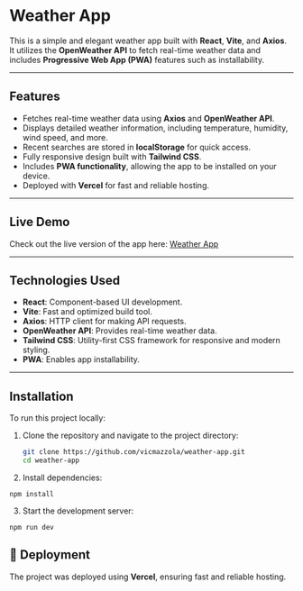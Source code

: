 
# Weather App

This is a simple and elegant weather app built with **React**, **Vite**, and **Axios**.  
It utilizes the **OpenWeather API** to fetch real-time weather data and includes **Progressive Web App (PWA)** features such as installability.

---

## Features
- Fetches real-time weather data using **Axios** and **OpenWeather API**.
- Displays detailed weather information, including temperature, humidity, wind speed, and more.
- Recent searches are stored in **localStorage** for quick access.
- Fully responsive design built with **Tailwind CSS**.
- Includes **PWA functionality**, allowing the app to be installed on your device.
- Deployed with **Vercel** for fast and reliable hosting.

---

## Live Demo
Check out the live version of the app here: [Weather App](https://weather-app-ten-nu-10.vercel.app/)

---

## Technologies Used
- **React**: Component-based UI development.
- **Vite**: Fast and optimized build tool.
- **Axios**: HTTP client for making API requests.
- **OpenWeather API**: Provides real-time weather data.
- **Tailwind CSS**: Utility-first CSS framework for responsive and modern styling.
- **PWA**: Enables app installability.

---

## Installation
To run this project locally:

1. Clone the repository and navigate to the project directory:
   ```bash
   git clone https://github.com/vicmazzola/weather-app.git
   cd weather-app
   ```

2. Install dependencies:
```
npm install
```
3. Start the development server:
```
npm run dev
```


## 🚀 Deployment
The project was deployed using **Vercel**, ensuring fast and reliable hosting.
